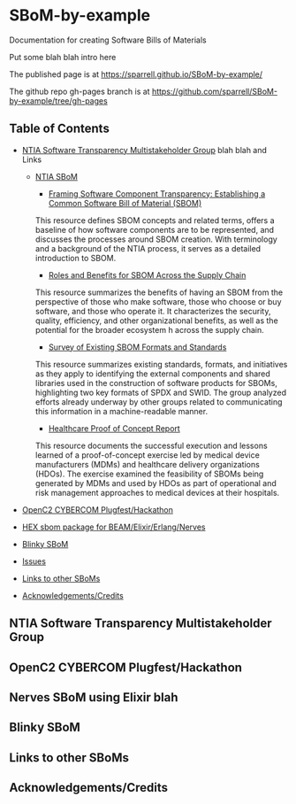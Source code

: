 # SBoM-by-example
Documentation for creating Software Bills of Materials

Put some blah blah intro here

The published page is at https://sparrell.github.io/SBoM-by-example/

The github repo gh-pages branch is at https://github.com/sparrell/SBoM-by-example/tree/gh-pages

## Table of Contents
- [NTIA Software Transparency Multistakeholder Group](#ntia-software-transparency-multistakeholder-group)
blah blah and Links
  * [NTIA SBoM](https://www.ntia.gov/SBOM)
    + [Framing Software Component Transparency: Establishing a Common Software Bill of Material (SBOM)](https://www.ntia.gov/files/ntia/publications/framingsbom_20191112.pdf)

    This resource defines SBOM concepts and related terms, offers a baseline of how software components are to be represented, and discusses the processes around SBOM creation. With terminology and a background of the NTIA process, it serves as a detailed introduction to SBOM.


    + [Roles and Benefits for SBOM Across the Supply Chain](https://www.ntia.gov/files/ntia/publications/ntia_sbom_use_cases_roles_benefits-nov2019.pdf)

    This resource summarizes the benefits of having an SBOM from the perspective of those who make software, those who choose or buy software, and those who operate it. It characterizes the security, quality, efficiency, and other organizational benefits, as well as the potential for the broader ecosystem h across the supply chain.

    + [Survey of Existing SBOM Formats and Standards](https://www.ntia.gov/files/ntia/publications/ntia_sbom_formats_and_standards_whitepaper_-_version_20191025.pdf)

    This resource summarizes existing standards, formats, and initiatives as they apply to identifying the external components and shared libraries used in the construction of software products for SBOMs, highlighting two key formats of SPDX and SWID. The group analyzed efforts already underway by other groups related to communicating this information in a machine-readable manner.

    + [Healthcare Proof of Concept Report](https://www.ntia.gov/files/ntia/publications/ntia_sbom_healthcare_poc_report_2019_1001.pdf)

    This resource documents the successful execution and lessons learned of a proof-of-concept exercise led by medical device manufacturers (MDMs) and healthcare delivery organizations (HDOs). The exercise examined the feasibility of SBOMs being generated by MDMs and used by HDOs as part of operational and risk management approaches to medical devices at their hospitals.

- [OpenC2 CYBERCOM Plugfest/Hackathon](#openc2-cybercom-plugfesthackathon)
- [HEX sbom package for BEAM/Elixir/Erlang/Nerves](#hex-sbom-package-for-beamelixirerlangnervers)
- [Blinky SBoM](#blinky-sbom)
- [Issues](#issues)
- [Links to other SBoMs](#links-to-other-sboms)
- [Acknowledgements/Credits](#acknowledgementscredits)


## NTIA Software Transparency Multistakeholder Group
## OpenC2 CYBERCOM Plugfest/Hackathon
## Nerves SBoM using Elixir blah
## Blinky SBoM
## Links to other SBoMs
## Acknowledgements/Credits
